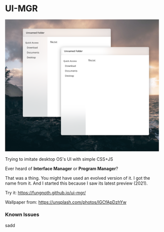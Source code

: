 # UI-MGR

![Screenshot of the first commit](docs/screenshot.png)

Trying to imitate desktop OS's UI with simple CSS+JS

Ever heard of **Interface Manager** or **Program Manager**? 

That was a thing. You might have used an evolved version of it. I got the name from it. And I started this because I saw its latest preview (2021).

Try it: https://fungnoth.github.io/ui-mgr/

Wallpaper from: https://unsplash.com/photos/lGCfApDzhYw


### Known Issues

sadd